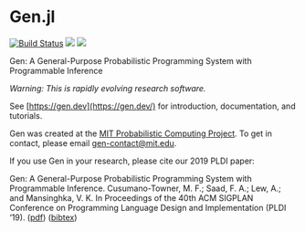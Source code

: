 # Gen.jl

[![Build Status](https://github.com/probcomp/Gen/workflows/ContinuousIntegration/badge.svg)](https://github.com/probcomp/Gen/actions)
[![](https://img.shields.io/badge/docs-stable-blue.svg)](https://probcomp.github.io/Gen.jl/docs/stable)
[![](https://img.shields.io/badge/docs-dev-blue.svg)](https://probcomp.github.io/Gen.jl/docs/dev)

Gen: A General-Purpose Probabilistic Programming System with Programmable Inference

*Warning: This is rapidly evolving research software.*

See [https://gen.dev](https://gen.dev/) for introduction, documentation, and tutorials.

Gen was created at the [MIT Probabilistic Computing Project](http://probcomp.csail.mit.edu/). To get in contact, please email gen-contact@mit.edu.

If you use Gen in your research, please cite our 2019 PLDI paper:

Gen: A General-Purpose Probabilistic Programming System with Programmable Inference. Cusumano-Towner, M. F.; Saad, F. A.; Lew, A.; and Mansinghka, V. K.
In Proceedings of the 40th ACM SIGPLAN Conference on Programming Language Design and Implementation (PLDI ‘19). ([pdf](https://dl.acm.org/doi/10.1145/3314221.3314642)) ([bibtex](https://www.gen.dev/assets/gen-pldi.txt))
